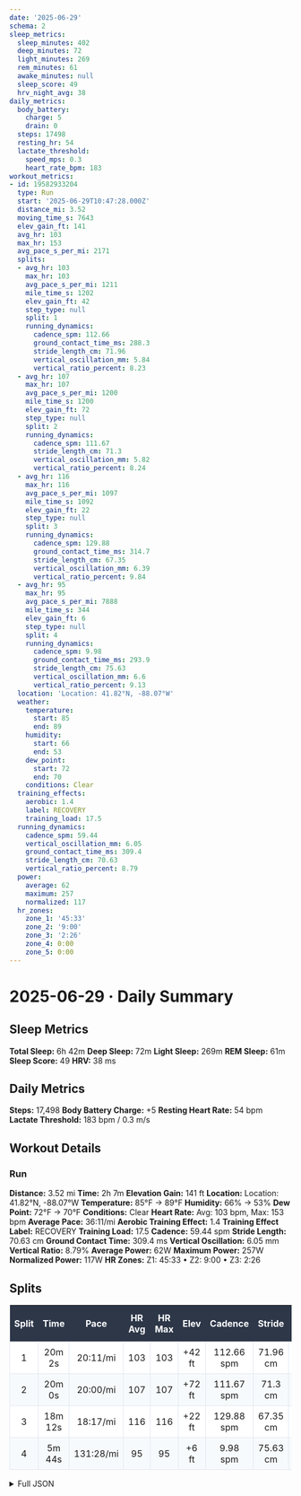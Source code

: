 ```yaml
---
date: '2025-06-29'
schema: 2
sleep_metrics:
  sleep_minutes: 402
  deep_minutes: 72
  light_minutes: 269
  rem_minutes: 61
  awake_minutes: null
  sleep_score: 49
  hrv_night_avg: 38
daily_metrics:
  body_battery:
    charge: 5
    drain: 0
  steps: 17498
  resting_hr: 54
  lactate_threshold:
    speed_mps: 0.3
    heart_rate_bpm: 183
workout_metrics:
- id: 19582933204
  type: Run
  start: '2025-06-29T10:47:28.000Z'
  distance_mi: 3.52
  moving_time_s: 7643
  elev_gain_ft: 141
  avg_hr: 103
  max_hr: 153
  avg_pace_s_per_mi: 2171
  splits:
  - avg_hr: 103
    max_hr: 103
    avg_pace_s_per_mi: 1211
    mile_time_s: 1202
    elev_gain_ft: 42
    step_type: null
    split: 1
    running_dynamics:
      cadence_spm: 112.66
      ground_contact_time_ms: 288.3
      stride_length_cm: 71.96
      vertical_oscillation_mm: 5.84
      vertical_ratio_percent: 8.23
  - avg_hr: 107
    max_hr: 107
    avg_pace_s_per_mi: 1200
    mile_time_s: 1200
    elev_gain_ft: 72
    step_type: null
    split: 2
    running_dynamics:
      cadence_spm: 111.67
      stride_length_cm: 71.3
      vertical_oscillation_mm: 5.82
      vertical_ratio_percent: 8.24
  - avg_hr: 116
    max_hr: 116
    avg_pace_s_per_mi: 1097
    mile_time_s: 1092
    elev_gain_ft: 22
    step_type: null
    split: 3
    running_dynamics:
      cadence_spm: 129.88
      ground_contact_time_ms: 314.7
      stride_length_cm: 67.35
      vertical_oscillation_mm: 6.39
      vertical_ratio_percent: 9.84
  - avg_hr: 95
    max_hr: 95
    avg_pace_s_per_mi: 7888
    mile_time_s: 344
    elev_gain_ft: 6
    step_type: null
    split: 4
    running_dynamics:
      cadence_spm: 9.98
      ground_contact_time_ms: 293.9
      stride_length_cm: 75.63
      vertical_oscillation_mm: 6.6
      vertical_ratio_percent: 9.13
  location: 'Location: 41.82°N, -88.07°W'
  weather:
    temperature:
      start: 85
      end: 89
    humidity:
      start: 66
      end: 53
    dew_point:
      start: 72
      end: 70
    conditions: Clear
  training_effects:
    aerobic: 1.4
    label: RECOVERY
    training_load: 17.5
  running_dynamics:
    cadence_spm: 59.44
    vertical_oscillation_mm: 6.05
    ground_contact_time_ms: 309.4
    stride_length_cm: 70.63
    vertical_ratio_percent: 8.79
  power:
    average: 62
    maximum: 257
    normalized: 117
  hr_zones:
    zone_1: '45:33'
    zone_2: '9:00'
    zone_3: '2:26'
    zone_4: 0:00
    zone_5: 0:00
---
```

# 2025-06-29 · Daily Summary

## Sleep Metrics
**Total Sleep:** 6h 42m
**Deep Sleep:** 72m
**Light Sleep:** 269m
**REM Sleep:** 61m
**Sleep Score:** 49
**HRV:** 38 ms

## Daily Metrics
**Steps:** 17,498
**Body Battery Charge:** +5
**Resting Heart Rate:** 54 bpm
**Lactate Threshold:** 183 bpm / 0.3 m/s

## Workout Details
### Run
**Distance:** 3.52 mi
**Time:** 2h 7m
**Elevation Gain:** 141 ft
**Location:** Location: 41.82°N, -88.07°W
**Temperature:** 85°F → 89°F
**Humidity:** 66% → 53%
**Dew Point:** 72°F → 70°F
**Conditions:** Clear
**Heart Rate:** Avg: 103 bpm, Max: 153 bpm
**Average Pace:** 36:11/mi
**Aerobic Training Effect:** 1.4
**Training Effect Label:** RECOVERY
**Training Load:** 17.5
**Cadence:** 59.44 spm
**Stride Length:** 70.63 cm
**Ground Contact Time:** 309.4 ms
**Vertical Oscillation:** 6.05 mm
**Vertical Ratio:** 8.79%
**Average Power:** 62W
**Maximum Power:** 257W
**Normalized Power:** 117W
**HR Zones:** Z1: 45:33 • Z2: 9:00 • Z3: 2:26

## Splits

<style>
table { border-collapse: collapse; width: 100%; margin: 16px 0; }
th { background-color: #2d3748; color: white; padding: 12px 8px; text-align: center; font-weight: bold; }
td { padding: 8px; text-align: center; border: 1px solid #e2e8f0; }
tr:nth-child(even) { background-color: #f7fafc; }
tr:nth-child(odd) { background-color: #ffffff; }
tr:hover { background-color: #edf2f7; }
</style>

| Split | Time | Pace | HR Avg | HR Max | Elev | Cadence | Stride | GCT | VO |
|-------|------|------|---------|---------|------|---------|--------|-----|-----|
| 1 | 20m 2s | 20:11/mi | 103 | 103 | +42 ft | 112.66 spm | 71.96 cm | 288.3 ms | 5.84 mm |
| 2 | 20m 0s | 20:00/mi | 107 | 107 | +72 ft | 111.67 spm | 71.3 cm | N/A | 5.82 mm |
| 3 | 18m 12s | 18:17/mi | 116 | 116 | +22 ft | 129.88 spm | 67.35 cm | 314.7 ms | 6.39 mm |
| 4 | 5m 44s | 131:28/mi | 95 | 95 | +6 ft | 9.98 spm | 75.63 cm | 293.9 ms | 6.6 mm |


<details>
<summary>Full JSON</summary>

```json
{
  "date": "2025-06-29",
  "schema": 2,
  "sleep_metrics": {
    "sleep_minutes": 402,
    "deep_minutes": 72,
    "light_minutes": 269,
    "rem_minutes": 61,
    "awake_minutes": null,
    "sleep_score": 49,
    "hrv_night_avg": 38
  },
  "daily_metrics": {
    "body_battery": {
      "charge": 5,
      "drain": 0
    },
    "steps": 17498,
    "resting_hr": 54,
    "lactate_threshold": {
      "speed_mps": 0.3,
      "heart_rate_bpm": 183
    }
  },
  "workout_metrics": [
    {
      "id": 19582933204,
      "type": "Run",
      "start": "2025-06-29T10:47:28.000Z",
      "distance_mi": 3.52,
      "moving_time_s": 7643,
      "elev_gain_ft": 141,
      "avg_hr": 103,
      "max_hr": 153,
      "avg_pace_s_per_mi": 2171,
      "splits": [
        {
          "avg_hr": 103,
          "max_hr": 103,
          "avg_pace_s_per_mi": 1211,
          "mile_time_s": 1202,
          "elev_gain_ft": 42,
          "step_type": null,
          "split": 1,
          "running_dynamics": {
            "cadence_spm": 112.66,
            "ground_contact_time_ms": 288.3,
            "stride_length_cm": 71.96,
            "vertical_oscillation_mm": 5.84,
            "vertical_ratio_percent": 8.23
          }
        },
        {
          "avg_hr": 107,
          "max_hr": 107,
          "avg_pace_s_per_mi": 1200,
          "mile_time_s": 1200,
          "elev_gain_ft": 72,
          "step_type": null,
          "split": 2,
          "running_dynamics": {
            "cadence_spm": 111.67,
            "stride_length_cm": 71.3,
            "vertical_oscillation_mm": 5.82,
            "vertical_ratio_percent": 8.24
          }
        },
        {
          "avg_hr": 116,
          "max_hr": 116,
          "avg_pace_s_per_mi": 1097,
          "mile_time_s": 1092,
          "elev_gain_ft": 22,
          "step_type": null,
          "split": 3,
          "running_dynamics": {
            "cadence_spm": 129.88,
            "ground_contact_time_ms": 314.7,
            "stride_length_cm": 67.35,
            "vertical_oscillation_mm": 6.39,
            "vertical_ratio_percent": 9.84
          }
        },
        {
          "avg_hr": 95,
          "max_hr": 95,
          "avg_pace_s_per_mi": 7888,
          "mile_time_s": 344,
          "elev_gain_ft": 6,
          "step_type": null,
          "split": 4,
          "running_dynamics": {
            "cadence_spm": 9.98,
            "ground_contact_time_ms": 293.9,
            "stride_length_cm": 75.63,
            "vertical_oscillation_mm": 6.6,
            "vertical_ratio_percent": 9.13
          }
        }
      ],
      "location": "Location: 41.82\u00b0N, -88.07\u00b0W",
      "weather": {
        "temperature": {
          "start": 85,
          "end": 89
        },
        "humidity": {
          "start": 66,
          "end": 53
        },
        "dew_point": {
          "start": 72,
          "end": 70
        },
        "conditions": "Clear"
      },
      "training_effects": {
        "aerobic": 1.4,
        "label": "RECOVERY",
        "training_load": 17.5
      },
      "running_dynamics": {
        "cadence_spm": 59.44,
        "vertical_oscillation_mm": 6.05,
        "ground_contact_time_ms": 309.4,
        "stride_length_cm": 70.63,
        "vertical_ratio_percent": 8.79
      },
      "power": {
        "average": 62,
        "maximum": 257,
        "normalized": 117
      },
      "hr_zones": {
        "zone_1": "45:33",
        "zone_2": "9:00",
        "zone_3": "2:26",
        "zone_4": "0:00",
        "zone_5": "0:00"
      }
    }
  ]
}
```
</details>
